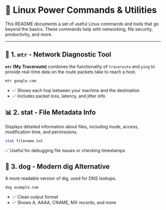 # 🐧 Linux Power Commands & Utilities

This README documents a set of useful Linux commands and tools that go beyond the basics. These commands help with networking, file security, productivity, and more.

---

## 📡 1. `mtr` - Network Diagnostic Tool

**`mtr` (My Traceroute)** combines the functionality of `traceroute` and `ping` to provide real-time data on the route packets take to reach a host.

```bash
mtr google.com
```

- ✅ Shows each hop between your machine and the destination
- ✅ Includes packet loss, latency, and jitter info

## 📊 2. stat - File Metadata Info

Displays detailed information about files, including inode, access, modification time, and permissions.
```bash
stat filename.txt
```
✅ Useful for debugging file issues or checking timestamps

## 🐶 3. dog - Modern dig Alternative

A more readable version of dig, used for DNS lookups.
```bash
dog example.com
```

- ✅ Clean output format
- ✅ Shows A, AAAA, CNAME, MX records, and more

